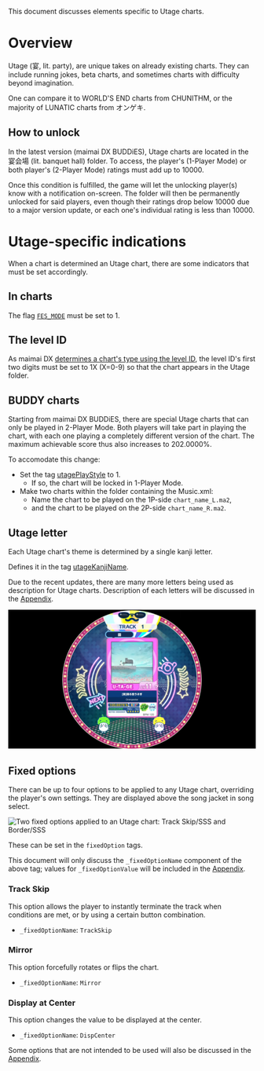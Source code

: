 This document discusses elements specific to Utage charts.

# Overview
Utage (宴, lit. party), are unique takes on already existing charts. They can include running jokes, beta charts, and sometimes charts with difficulty beyond imagination.

One can compare it to WORLD'S END charts from CHUNITHM, or the majority of LUNATIC charts from オンゲキ.

## How to unlock
In the latest version (maimai DX BUDDiES), Utage charts are located in the 宴会場 (lit. banquet hall) folder. To access, the player's (1-Player Mode) or both player's (2-Player Mode) ratings must add up to 10000. 

Once this condition is fulfilled, the game will let the unlocking player(s) know with a notification on-screen. The folder will then be permanently unlocked for said players, even though their ratings drop below 10000 due to a major version update, or each one's individual rating is less than 10000.

# Utage-specific indications

When a chart is determined an Utage chart, there are some indicators that must be set accordingly.

## In charts
The flag [`FES_MODE`](Charts.md#FES_MODE) must be set to 1.

## The level ID

As maimai DX [determines a chart's type using the level ID](Music.md#name), the level ID's first two digits must be set to 1X (X=0-9) so that the chart appears in the Utage folder.

## BUDDY charts
Starting from maimai DX BUDDiES, there are special Utage charts that can only be played in 2-Player Mode. Both players will take part in playing the chart, with each one playing a completely different version of the chart. The maximum achievable score thus also increases to 202.0000%.

To accomodate this change:
- Set the tag [utagePlayStyle](Music.md#utagePlayStyle) to 1.
    - If so, the chart will be locked in 1-Player Mode.
- Make two charts within the folder containing the Music.xml:
    - Name the chart to be played on the 1P-side `chart_name_L.ma2`,
	- and the chart to be played on the 2P-side `chart_name_R.ma2`.

## Utage letter

Each Utage chart's theme is determined by a single kanji letter. 

Defines it in the tag [utageKanjiName](Music.md#utageKanjiName). 

Due to the recent updates, there are many more letters being used as description for Utage charts. Description of each letters will be discussed in the [Appendix](Appendix.md).

![回る空うさぎ's Utage chart, with a new utage letter: 回](assets/utageLetter.png)

## Fixed options

There can be up to four options to be applied to any Utage chart, overriding the player's own settings. They are displayed above the song jacket in song select.

![Two fixed options applied to an Utage chart: Track Skip/SSS and Border/SSS](assets/fixedOptions.png)

These can be set in the `fixedOption` tags. 

This document will only discuss the `_fixedOptionName` component of the above tag; values for `_fixedOptionValue` will be included in the [Appendix](Appendix.md).

### Track Skip

This option allows the player to instantly terminate the track when conditions are met, or by using a certain button combination.
- `_fixedOptionName`: `TrackSkip`

### Mirror

This option forcefully rotates or flips the chart.
- `_fixedOptionName`: `Mirror`

### Display at Center
This option changes the value to be displayed at the center.
- `_fixedOptionName`: `DispCenter`

Some options that are not intended to be used will also be discussed in the [Appendix](Appendix.md).